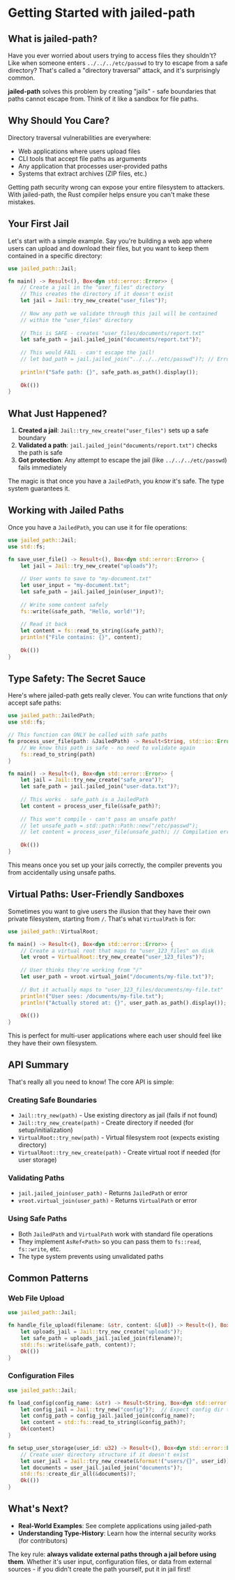 # Getting Started with jailed-path

## What is jailed-path?

Have you ever worried about users trying to access files they shouldn't? Like when someone enters `../../../etc/passwd` to try to escape from a safe directory? That's called a "directory traversal" attack, and it's surprisingly common.

**jailed-path** solves this problem by creating "jails" - safe boundaries that paths cannot escape from. Think of it like a sandbox for file paths.

## Why Should You Care?

Directory traversal vulnerabilities are everywhere:
- Web applications where users upload files
- CLI tools that accept file paths as arguments  
- Any application that processes user-provided paths
- Systems that extract archives (ZIP files, etc.)

Getting path security wrong can expose your entire filesystem to attackers. With jailed-path, the Rust compiler helps ensure you can't make these mistakes.

## Your First Jail

Let's start with a simple example. Say you're building a web app where users can upload and download their files, but you want to keep them contained in a specific directory:

```rust
use jailed_path::Jail;

fn main() -> Result<(), Box<dyn std::error::Error>> {
    // Create a jail in the "user_files" directory
    // This creates the directory if it doesn't exist
    let jail = Jail::try_new_create("user_files")?;
    
    // Now any path we validate through this jail will be contained
    // within the "user_files" directory
    
    // This is SAFE - creates "user_files/documents/report.txt"
    let safe_path = jail.jailed_join("documents/report.txt")?;
    
    // This would FAIL - can't escape the jail!
    // let bad_path = jail.jailed_join("../../../etc/passwd")?; // Error!
    
    println!("Safe path: {}", safe_path.as_path().display());
    
    Ok(())
}
```

## What Just Happened?

1. **Created a jail**: `Jail::try_new_create("user_files")` sets up a safe boundary
2. **Validated a path**: `jail.jailed_join("documents/report.txt")` checks the path is safe
3. **Got protection**: Any attempt to escape the jail (like `../../../etc/passwd`) fails immediately

The magic is that once you have a `JailedPath`, you *know* it's safe. The type system guarantees it.

## Working with Jailed Paths

Once you have a `JailedPath`, you can use it for file operations:

```rust
use jailed_path::Jail;
use std::fs;

fn save_user_file() -> Result<(), Box<dyn std::error::Error>> {
    let jail = Jail::try_new_create("uploads")?;
    
    // User wants to save to "my-document.txt"
    let user_input = "my-document.txt";
    let safe_path = jail.jailed_join(user_input)?;
    
    // Write some content safely
    fs::write(&safe_path, "Hello, world!")?;
    
    // Read it back
    let content = fs::read_to_string(&safe_path)?;
    println!("File contains: {}", content);
    
    Ok(())
}
```

## Type Safety: The Secret Sauce

Here's where jailed-path gets really clever. You can write functions that *only* accept safe paths:

```rust
use jailed_path::JailedPath;
use std::fs;

// This function can ONLY be called with safe paths
fn process_user_file(path: &JailedPath) -> Result<String, std::io::Error> {
    // We know this path is safe - no need to validate again
    fs::read_to_string(path)
}

fn main() -> Result<(), Box<dyn std::error::Error>> {
    let jail = Jail::try_new_create("safe_area")?;
    let safe_path = jail.jailed_join("user-data.txt")?;
    
    // This works - safe_path is a JailedPath
    let content = process_user_file(&safe_path)?;
    
    // This won't compile - can't pass an unsafe path!
    // let unsafe_path = std::path::Path::new("/etc/passwd");
    // let content = process_user_file(unsafe_path); // Compilation error!
    
    Ok(())
}
```

This means once you set up your jails correctly, the compiler prevents you from accidentally using unsafe paths.

## Virtual Paths: User-Friendly Sandboxes

Sometimes you want to give users the illusion that they have their own private filesystem, starting from `/`. That's what `VirtualPath` is for:

```rust
use jailed_path::VirtualRoot;

fn main() -> Result<(), Box<dyn std::error::Error>> {
    // Create a virtual root that maps to "user_123_files" on disk
    let vroot = VirtualRoot::try_new_create("user_123_files")?;
    
    // User thinks they're working from "/"
    let user_path = vroot.virtual_join("/documents/my-file.txt")?;
    
    // But it actually maps to "user_123_files/documents/my-file.txt"
    println!("User sees: /documents/my-file.txt");
    println!("Actually stored at: {}", user_path.as_path().display());
    
    Ok(())
}
```

This is perfect for multi-user applications where each user should feel like they have their own filesystem.

## API Summary

That's really all you need to know! The core API is simple:

### Creating Safe Boundaries
- `Jail::try_new(path)` - Use existing directory as jail (fails if not found)
- `Jail::try_new_create(path)` - Create directory if needed (for setup/initialization)
- `VirtualRoot::try_new(path)` - Virtual filesystem root (expects existing directory)
- `VirtualRoot::try_new_create(path)` - Create virtual root if needed (for user storage)

### Validating Paths
- `jail.jailed_join(user_path)` - Returns `JailedPath` or error
- `vroot.virtual_join(user_path)` - Returns `VirtualPath` or error

### Using Safe Paths
- Both `JailedPath` and `VirtualPath` work with standard file operations
- They implement `AsRef<Path>` so you can pass them to `fs::read`, `fs::write`, etc.
- The type system prevents using unvalidated paths

## Common Patterns

### Web File Upload

```rust
use jailed_path::Jail;

fn handle_file_upload(filename: &str, content: &[u8]) -> Result<(), Box<dyn std::error::Error>> {
    let uploads_jail = Jail::try_new_create("uploads")?;
    let safe_path = uploads_jail.jailed_join(filename)?;
    std::fs::write(&safe_path, content)?;
    Ok(())
}
```

### Configuration Files

```rust
use jailed_path::Jail;

fn load_config(config_name: &str) -> Result<String, Box<dyn std::error::Error>> {
    let config_jail = Jail::try_new("config")?;  // Expect config dir to exist
    let config_path = config_jail.jailed_join(config_name)?;
    let content = std::fs::read_to_string(&config_path)?;
    Ok(content)
}

fn setup_user_storage(user_id: u32) -> Result<(), Box<dyn std::error::Error>> {
    // Create user directory structure if it doesn't exist
    let user_jail = Jail::try_new_create(&format!("users/{}", user_id))?;
    let documents = user_jail.jailed_join("documents")?;
    std::fs::create_dir_all(&documents)?;
    Ok(())
}
```

## What's Next?

- **Real-World Examples**: See complete applications using jailed-path
- **Understanding Type-History**: Learn how the internal security works (for contributors)

The key rule: **always validate external paths through a jail before using them**. Whether it's user input, configuration files, or data from external sources - if you didn't create the path yourself, put it in jail first!